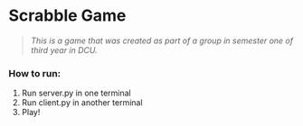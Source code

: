 # Scrabble Game

> *This is a game that was created as part of a group in semester one of third year in DCU.*  



### How to run:
1. Run server.py in one terminal
2. Run client.py in another terminal  
3. Play!